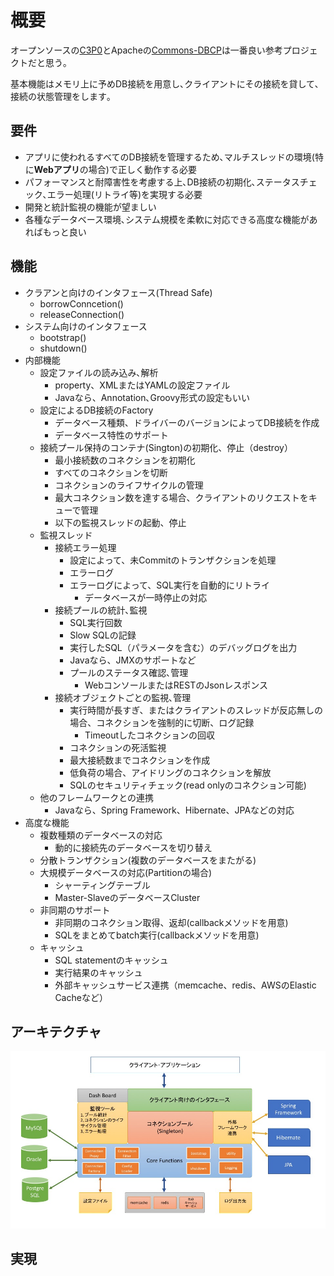 # 概要
オープンソースの[C3P0](http://www.mchange.com/projects/c3p0/)とApacheの[Commons-DBCP](http://commons.apache.org/proper/commons-dbcp/)は一番良い参考プロジェクトだと思う｡

基本機能はメモリ上に予めDB接続を用意し､クライアントにその接続を貸して､接続の状態管理をします｡

## 要件

* アプリに使われるすべてのDB接続を管理するため､マルチスレッドの環境(特に**Webアプリ**の場合)で正しく動作する必要
* パフォーマンスと耐障害性を考慮する上､DB接続の初期化､ステータスチェック､エラー処理(リトライ等)を実現する必要
* 開発と統計監視の機能が望ましい
* 各種なデータベース環境､システム規模を柔軟に対応できる高度な機能があればもっと良い

## 機能

* クラアンと向けのインタフェース(Thread Safe)
    * borrowConncetion()
    * releaseConnection()
* システム向けのインタフェース
    * bootstrap()
    * shutdown()
* 内部機能
    * 設定ファイルの読み込み､解析
        * property、XMLまたはYAMLの設定ファイル
        * Javaなら、Annotation､Groovy形式の設定もいい
    * 設定によるDB接続のFactory
        * データベース種類、ドライバーのバージョンによってDB接続を作成
        * データベース特性のサポート
    * 接続プール保持のコンテナ(Sington)の初期化、停止（destroy）
        * 最小接続数のコネクションを初期化
        * すべてのコネクションを切断
        * コネクションのライフサイクルの管理
        * 最大コネクション数を達する場合、クライアントのリクエストをキューで管理
        * 以下の監視スレッドの起動、停止
    * 監視スレッド
        * 接続エラー処理
            * 設定によって、未Commitのトランザクションを処理
            * エラーログ
            * エラーログによって、SQL実行を自動的にリトライ
                * データベースが一時停止の対応
        * 接続プールの統計､監視
            * SQL実行回数
            * Slow SQLの記録
            * 実行したSQL（パラメータを含む）のデバッグログを出力
            * Javaなら、JMXのサポートなど
            * プールのステータス確認､管理
                * WebコンソールまたはRESTのJsonレスポンス
        * 接続オブジェクトごとの監視､管理
            * 実行時間が長すぎ、またはクライアントのスレッドが反応無しの場合、コネクションを強制的に切断、ログ記録
                * Timeoutしたコネクションの回収
            * コネクションの死活監視
            * 最大接続数までコネクションを作成
            * 低負荷の場合、アイドリングのコネクションを解放
            * SQLのセキュリティチェック(read onlyのコネクション可能)
    * 他のフレームワークとの連携
        * Javaなら、Spring Framework、Hibernate、JPAなどの対応
* 高度な機能
    * 複数種類のデータベースの対応
        * 動的に接続先のデータベースを切り替え
    * 分散トランザクション(複数のデータベースをまたがる)
    * 大規模データベースの対応(Partitionの場合)
        * シャーティングテーブル
        * Master-SlaveのデータベースCluster
    * 非同期のサポート
        * 非同期のコネクション取得、返却(callbackメソッドを用意)
        * SQLをまとめてbatch実行(callbackメソッドを用意)
    * キャッシュ
        * SQL statementのキャッシュ
        * 実行結果のキャッシュ
        * 外部キャッシュサービス連携（memcache、redis、AWSのElastic Cacheなど）

## アーキテクチャ
![Architecture Concept Diagram](arch_sample.jpg)

## 実現

